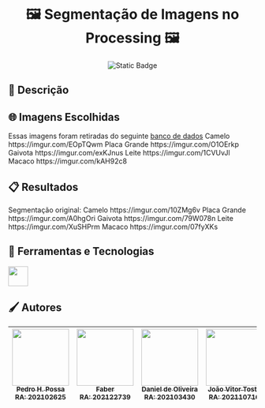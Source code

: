 <h1 align="center">🖼️ Segmentação de Imagens no Processing 🖼️</h1>

<p align="center">
<img alt="Static Badge" src="https://img.shields.io/badge/STATUS-EM%20ANDAMENTO-yellow?style=for-the-badge">
</p>

<h2 align="left"> 📝 Descrição </h2>

<h2 align="left"> 🌐 Imagens Escolhidas </h2>
Essas imagens foram retiradas do seguinte <a href="https://www.cse.cuhk.edu.hk/leojia/projects/hsaliency/dataset.html">banco de dados</a>
Camelo https://imgur.com/EOpTQwm
Placa Grande https://imgur.com/O1OErkp
Gaivota https://imgur.com/exKJnus
Leite https://imgur.com/1CVUvJl
Macaco https://imgur.com/kAH92c8


<h2 align="left"> 📋 Resultados </h2>
Segmentação original:
Camelo https://imgur.com/10ZMg6v
Placa Grande https://imgur.com/A0hgOri
Gaivota https://imgur.com/79W078n
Leite https://imgur.com/XuSHPrm
Macaco https://imgur.com/07fyXKs

<h2 align="left">🧮 Ferramentas e Tecnologias </h2>
<a href="https://processing.org/">
  <img src="https://cdn.jsdelivr.net/gh/devicons/devicon@latest/icons/processing/processing-original.svg" width="40" height="40"/>
</a>

          
          

<h2 align="left">🖌️ Autores </h2>

| [<img loading="lazy" src="https://avatars.githubusercontent.com/u/146893811?v=4" width=115><br><sub>Pedro H. Possa<br>RA: 202102625</sub>](https://github.com/pedrohpossa) | [<img loading="lazy" src="https://avatars.githubusercontent.com/u/145297917?v=4" width=115><br><sub>Faber<br>RA: 202122739</sub>](https://github.com/faber-junior) | [<img loading="lazy" src="https://avatars.githubusercontent.com/u/146894068?v=4" width=115><br><sub>Daniel de Oliveira<br>RA: 202103430</sub>](https://github.com/olvdan) | [<img loading="lazy" src="https://avatars.githubusercontent.com/u/146894760?v=4" width=115><br><sub>João Vitor Tosto<br>RA: 202110716 </sub>](https://github.com/zacktosto) | [<img loading="lazy" src="https://avatars.githubusercontent.com/u/99860324?v=4" width=115><br><sub>Matheus Franco<br>RA: 202107447</sub>](https://github.com/Matiobiribo) |
|:---: | :---: | :---: | :---: | :---: |
